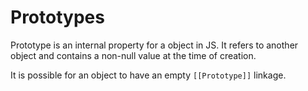 Prototypes
===========
Prototype is an internal property for a object in JS. It refers to another object and contains a non-null value at
the time of creation.  

It is possible for an object to have an empty `[[Prototype]]` linkage.  

